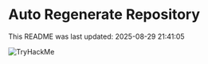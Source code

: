 # Auto Regenerate Repository

This README was last updated: 2025-08-29 21:41:05

 ![TryHackMe](https://tryhackme.com/badge/533634)
